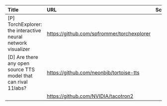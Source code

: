 | Title                                                          | URL                                        |   Score | Date                |
|:---------------------------------------------------------------|:-------------------------------------------|--------:|:--------------------|
| [P] TorchExplorer: the interactive neural network visualizer   | https://github.com/spfrommer/torchexplorer |      66 | 2023-12-16 16:52:23 |
| [D] Are there any open source TTS model that can rival 11labs? | https://github.com/neonbjb/tortoise-tts    |      49 | 2023-12-17 02:25:48 |
|                                                                | https://github.com/NVIDIA/tacotron2        |         |                     |